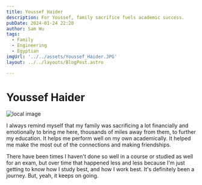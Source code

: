```yaml
---
title: Youssef Haider
description: For Youssef, family sacrifice fuels academic success. 
pubDate: 2024-01-24 22:28
author: Sam Wu
tags:
  - Family
  - Engineering
  - Egyptian
imgUrl: '../../assets/Youssef_Haider.JPG'
layout: ../../layouts/BlogPost.astro

---
```

# Youssef Haider

![local image](../../assets/Youssef_Haider.JPG)

I always remind myself that my family was sacrificing a lot financially and emotionally to bring me here, thousands of miles away from them, to further my education. It helps me perform well on my own academically. It helped me make the most out of the connections and making friendships.

There have been times I haven't done so well in a course or studied as well for an exam, but over time that happened less and less because I'm just getting to know how I study best, and how I work best. It's definitely been a journey. But, yeah, it keeps on going.
